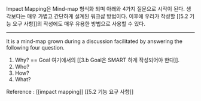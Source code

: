 
Impact Mapping은 Mind-map 형식화 되며 아래와 4가지 질문으로 시작이 된다. 생각보다는 매우 가볍고 간단하게 설계된 워크샵 방법이다. 이후에 우리가 작성할 [[5.2 기능 요구 사항]]의 작성에도 매우 유용한 방법으로 사용할 수 있다.

----

It is a mind-map grown during a discussion facilitated by answering the following four question.

 1. Why? == Goal
    여기에서의 [[3.b Goal은 SMART 하게 작성되어야 한다]].
 2. Who?
 3. How? 
 4. What?

Reference : [[impact mapping]] [[5.2 기능 요구 사항]]